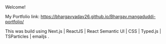 Welcome!

My Portfolio link: https://bhargavyadav26.github.io/Bhargav.mangaduddi-portfolio/

This was build using Next.js | ReactJS | React Semantic UI | CSS | Typed.js | TSParticles | emailjs .